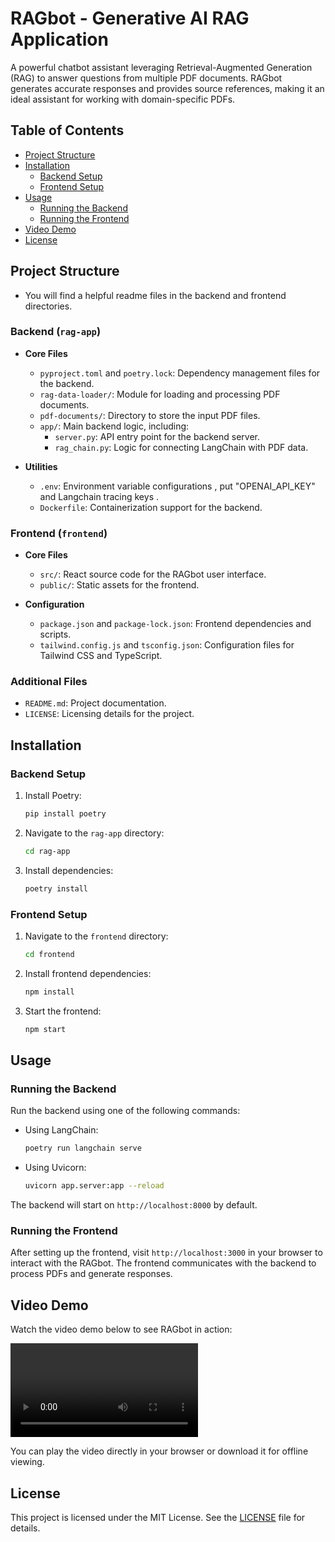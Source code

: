 # RAGbot - Generative AI RAG Application

A powerful chatbot assistant leveraging Retrieval-Augmented Generation (RAG) to answer questions from multiple PDF documents. RAGbot generates accurate responses and provides source references, making it an ideal assistant for working with domain-specific PDFs.

## Table of Contents

- [Project Structure](#project-structure)
- [Installation](#installation)
  - [Backend Setup](#backend-setup)
  - [Frontend Setup](#frontend-setup)
- [Usage](#usage)
  - [Running the Backend](#running-the-backend)
  - [Running the Frontend](#running-the-frontend)
- [Video Demo](#video-demo)
- [License](#license)

## Project Structure
- You will find a helpful readme files in the backend and frontend directories.
### Backend (`rag-app`)

- **Core Files**  
  - `pyproject.toml` and `poetry.lock`: Dependency management files for the backend.  
  - `rag-data-loader/`: Module for loading and processing PDF documents.  
  - `pdf-documents/`: Directory to store the input PDF files.  
  - `app/`: Main backend logic, including:  
    - `server.py`: API entry point for the backend server.  
    - `rag_chain.py`: Logic for connecting LangChain with PDF data.  

- **Utilities**  
  - `.env`: Environment variable configurations , put "OPENAI_API_KEY" and Langchain tracing keys .  
  - `Dockerfile`: Containerization support for the backend.

### Frontend (`frontend`)

- **Core Files**  
  - `src/`: React source code for the RAGbot user interface.  
  - `public/`: Static assets for the frontend.

- **Configuration**  
  - `package.json` and `package-lock.json`: Frontend dependencies and scripts.  
  - `tailwind.config.js` and `tsconfig.json`: Configuration files for Tailwind CSS and TypeScript.

### Additional Files

- `README.md`: Project documentation.  
- `LICENSE`: Licensing details for the project.

## Installation

### Backend Setup

1. Install Poetry:

   ```bash
   pip install poetry
   ```

2. Navigate to the `rag-app` directory:

   ```bash
   cd rag-app
   ```

3. Install dependencies:

   ```bash
   poetry install
   ```

### Frontend Setup

1. Navigate to the `frontend` directory:

   ```bash
   cd frontend
   ```

2. Install frontend dependencies:

   ```bash
   npm install
   ```

3. Start the frontend:

   ```bash
   npm start
   ```

## Usage

### Running the Backend

Run the backend using one of the following commands:

- Using LangChain:

   ```bash
   poetry run langchain serve
   ```

- Using Uvicorn:

   ```bash
   uvicorn app.server:app --reload
   ```

The backend will start on `http://localhost:8000` by default.

### Running the Frontend

After setting up the frontend, visit `http://localhost:3000` in your browser to interact with the RAGbot. The frontend communicates with the backend to process PDFs and generate responses.

## Video Demo

Watch the video demo below to see RAGbot in action:

![RAGbot Demo](demo-video.mp4)

You can play the video directly in your browser or download it for offline viewing.

## License

This project is licensed under the MIT License. See the [LICENSE](LICENSE) file for details.
